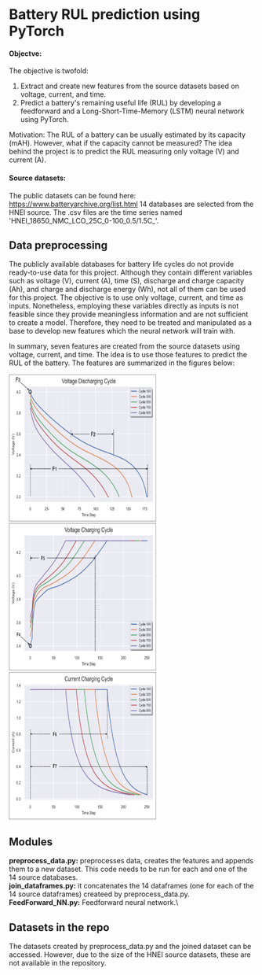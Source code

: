 # Battery RUL prediction using PyTorch
#### Objectve: 
The  objective is twofold:
1. Extract and create new features from the source datasets based on voltage, current, and time. 
2. Predict a battery's remaining useful life (RUL) by developing a feedforward and a Long-Short-Time-Memory (LSTM) neural network using PyTorch.

Motivation: The RUL of a battery can be usually estimated by its capacity (mAH). However, what if the capacity cannot be measured? The idea behind the project is to predict the RUL measuring only voltage (V) and current (A). 

#### Source datasets:
The public datasets can be found here: https://www.batteryarchive.org/list.html
14 databases are selected from the HNEI source. The .csv files are the time series named 'HNEI_18650_NMC_LCO_25C_0-100_0.5/1.5C_'.

## Data preprocessing
The publicly available databases for battery life cycles do not provide ready-to-use data for this project. Although they contain different variables such as voltage (V), current (A), time (S), discharge and charge capacity (Ah), and charge and discharge energy (Wh), not all of them can be used for this project. The objective is to use only voltage, current, and time as inputs. Nonetheless, employing these variables directly as inputs is not feasible since they provide meaningless information and are not sufficient to create a model. Therefore, they need to be treated and manipulated as a base to develop new features which the neural network will train with. 

In summary, seven features are created from the source datasets using voltage, current, and time. The idea is to use those features to predict the RUL of the battery. The features are summarized in the figures below:

<img src="https://github.com/ignavinuales/Battery_RUL_Prediction/blob/main/Voltage%20Discharging%20Cycle.png"  width="300" height="300"> <img src="https://github.com/ignavinuales/Battery_RUL_Prediction/blob/main/Voltage%20Charging%20Cycle.png"  width="300" height="300"> <img src="https://github.com/ignavinuales/Battery_RUL_Prediction/blob/main/Current%20Charging%20Cycle.png"  width="300" height="300"> 
## Modules
**preprocess_data.py:** preprocesses data, creates the features and appends them to a new dataset. This code needs to be run for each and one of the 14 source databases.\
**join_dataframes.py:** it concatenates the 14 dataframes (one for each of the 14 source dataframes) createed by preprocess_data.py.\
**FeedForward_NN.py:** Feedforward neural network.\

## Datasets in the repo
The datasets created by preprocess_data.py and the joined dataset can be accessed. However, due to the size of the HNEI source datasets, these are not available in the repository. 
